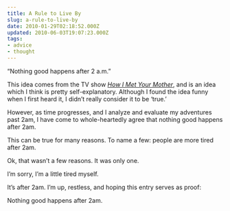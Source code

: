 ```yaml
---
title: A Rule to Live By
slug: a-rule-to-live-by
date: 2010-01-29T02:18:52.000Z
updated: 2010-06-03T19:07:23.000Z
tags:
- advice
- thought
---
```


“Nothing good happens after 2 a.m.”

This idea comes from the TV show <em><a href="http://en.wikipedia.org/wiki/Nothing_Good_Happens_After_2_A.M.">How I Met Your Mother</a></em>, and is an idea which I think is pretty self-explanatory.  Although I found the idea funny when I first heard it, I didn’t really consider it to be ‘true.’

However, as time progresses, and I analyze and evaluate my adventures past 2am, I have come to whole-heartedly agree that nothing good happens after 2am.

This can be true for many reasons.  To name a few:  people are more tired after 2am.

Ok, that wasn’t a few reasons.  It was only one.

I’m sorry, I’m a little tired myself.

It’s after 2am.  I’m up, restless, and hoping this entry serves as proof:

Nothing good happens after 2am.
